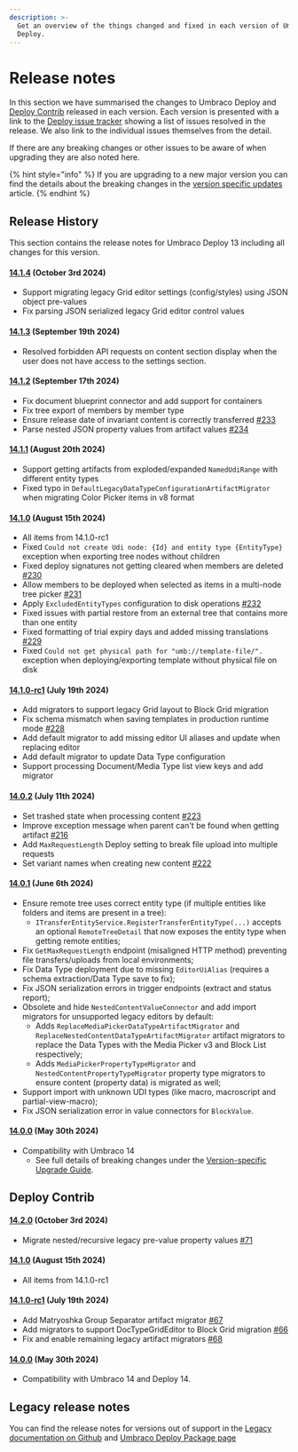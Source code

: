 ```yaml
---
description: >-
  Get an overview of the things changed and fixed in each version of Umbraco
  Deploy.
---
```


# Release notes

In this section we have summarised the changes to Umbraco Deploy and [Deploy Contrib](https://github.com/umbraco/Umbraco.Deploy.Contrib) released in each version. Each version is presented with a link to the [Deploy issue tracker](https://github.com/umbraco/Umbraco.Deploy.Issues/issues) showing a list of issues resolved in the release. We also link to the individual issues themselves from the detail.

If there are any breaking changes or other issues to be aware of when upgrading they are also noted here.

{% hint style="info" %}
If you are upgrading to a new major version you can find the details about the breaking changes in the [version specific updates](upgrades/version-specific.md) article.
{% endhint %}

## Release History

This section contains the release notes for Umbraco Deploy 13 including all changes for this version.

#### [14.1.4](https://github.com/umbraco/Umbraco.Deploy.Issues/issues?q=is%3Aissue+is%3Aclosed+label%3Arelease%2F14.1.4) (October 3rd 2024)

* Support migrating legacy Grid editor settings (config/styles) using JSON object pre-values
* Fix parsing JSON serialized legacy Grid editor control values

#### [14.1.3](https://github.com/umbraco/Umbraco.Deploy.Issues/issues?q=is%3Aissue+is%3Aclosed+label%3Arelease%2F14.1.3) (September 19th 2024)

* Resolved forbidden API requests on content section display when the user does not have access to the settings section.

#### [14.1.2](https://github.com/umbraco/Umbraco.Deploy.Issues/issues?q=is%3Aissue+is%3Aclosed+label%3Arelease%2F14.1.2) (September 17th 2024)

* Fix document blueprint connector and add support for containers
* Fix tree export of members by member type
* Ensure release date of invariant content is correctly transferred [#233](https://github.com/umbraco/Umbraco.Deploy.Issues/issues/233)
* Parse nested JSON property values from artifact values [#234](https://github.com/umbraco/Umbraco.Deploy.Issues/issues/234)

#### [14.1.1](https://github.com/umbraco/Umbraco.Deploy.Issues/issues?q=is%3Aissue+is%3Aclosed+label%3Arelease%2F14.1.1) (August 20th 2024)

* Support getting artifacts from exploded/expanded `NamedUdiRange` with different entity types
* Fixed typo in `DefaultLegacyDataTypeConfigurationArtifactMigrator` when migrating Color Picker items in v8 format

#### [14.1.0](https://github.com/umbraco/Umbraco.Deploy.Issues/issues?q=is%3Aissue+is%3Aclosed+label%3Arelease%2F14.1.0) (August 15th 2024)

* All items from 14.1.0-rc1
* Fixed `Could not create Udi node: {Id} and entity type {EntityType}` exception when exporting tree nodes without children
* Fixed deploy signatures not getting cleared when members are deleted [#230](https://github.com/umbraco/Umbraco.Deploy.Issues/issues/230)
* Allow members to be deployed when selected as items in a multi-node tree picker [#231](https://github.com/umbraco/Umbraco.Deploy.Issues/issues/231)
* Apply `ExcludedEntityTypes` configuration to disk operations [#232](https://github.com/umbraco/Umbraco.Deploy.Issues/issues/232)
* Fixed issues with partial restore from an external tree that contains more than one entity
* Fixed formatting of trial expiry days and added missing translations [#229](https://github.com/umbraco/Umbraco.Deploy.Issues/issues/229)
* Fixed `Could not get physical path for "umb://template-file/".` exception when deploying/exporting template without physical file on disk

#### [14.1.0-rc1](https://github.com/umbraco/Umbraco.Deploy.Issues/issues?q=is%3Aissue+is%3Aclosed+label%3Arelease%2F14.1.0) (July 19th 2024)

* Add migrators to support legacy Grid layout to Block Grid migration
* Fix schema mismatch when saving templates in production runtime mode [#228](https://github.com/umbraco/Umbraco.Deploy.Issues/issues/228)
* Add default migrator to add missing editor UI aliases and update when replacing editor
* Add default migrator to update Data Type configuration
* Support processing Document/Media Type list view keys and add migrator

#### [14.0.2](https://github.com/umbraco/Umbraco.Deploy.Issues/issues?q=is%3Aissue+is%3Aclosed+label%3Arelease%2F14.0.2) (July 11th 2024)

* Set trashed state when processing content [#223](https://github.com/umbraco/Umbraco.Deploy.Issues/issues/223)
* Improve exception message when parent can't be found when getting artifact [#216](https://github.com/umbraco/Umbraco.Deploy.Issues/issues/216)
* Add `MaxRequestLength` Deploy setting to break file upload into multiple requests
* Set variant names when creating new content [#222](https://github.com/umbraco/Umbraco.Deploy.Issues/issues/222)

#### [14.0.1](https://github.com/umbraco/Umbraco.Deploy.Issues/issues?q=is%3Aissue+is%3Aclosed+label%3Arelease%2F14.0.1) (June 6th 2024)

* Ensure remote tree uses correct entity type (if multiple entities like folders and items are present in a tree):
  * `ITransferEntityService.RegisterTransferEntityType(...)` accepts an optional `RemoteTreeDetail` that now exposes the entity type when getting remote entities;
* Fix `GetMaxRequestLength` endpoint (misaligned HTTP method) preventing file transfers/uploads from local environments;
* Fix Data Type deployment due to missing `EditorUiAlias` (requires a schema extraction/Data Type save to fix);
* Fix JSON serialization errors in trigger endpoints (extract and status report);
* Obsolete and hide `NestedContentValueConnector` and add import migrators for unsupported legacy editors by default:
  * Adds `ReplaceMediaPickerDataTypeArtifactMigrator` and `ReplaceNestedContentDataTypeArtifactMigrator` artifact migrators to replace the Data Types with the Media Picker v3 and Block List respectively;
  * Adds `MediaPickerPropertyTypeMigrator` and `NestedContentPropertyTypeMigrator` property type migrators to ensure content (property data) is migrated as well;
* Support import with unknown UDI types (like macro, macroscript and partial-view-macro);
* Fix JSON serialization error in value connectors for `BlockValue`.

#### [14.0.0](https://github.com/umbraco/Umbraco.Deploy.Issues/issues?q=is%3Aissue+is%3Aclosed+label%3Arelease%2F14.0.0) (May 30th 2024)

* Compatibility with Umbraco 14
  * See full details of breaking changes under the [Version-specific Upgrade Guide](upgrades/version-specific.md).

## Deploy Contrib

#### [14.2.0](https://github.com/umbraco/Umbraco.Deploy.Contrib/releases/tag/release-14.2.0) (October 3rd 2024)

* Migrate nested/recursive legacy pre-value property values [#71](https://github.com/umbraco/Umbraco.Deploy.Contrib/pull/71)


#### [14.1.0](https://github.com/umbraco/Umbraco.Deploy.Contrib/releases/tag/release-14.1.0) (August 15th 2024)

* All items from 14.1.0-rc1

#### [14.1.0-rc1](https://github.com/umbraco/Umbraco.Deploy.Contrib/releases/tag/release-14.1.0-rc1) (July 19th 2024)

* Add Matryoshka Group Separator artifact migrator [#67](https://github.com/umbraco/Umbraco.Deploy.Contrib/pull/67)
* Add migrators to support DocTypeGridEditor to Block Grid migration [#66](https://github.com/umbraco/Umbraco.Deploy.Contrib/pull/66)
* Fix and enable remaining legacy artifact migrators [#68](https://github.com/umbraco/Umbraco.Deploy.Contrib/pull/68)

#### [14.0.0](https://github.com/umbraco/Umbraco.Deploy.Contrib/releases/tag/release-14.0.0) (May 30th 2024)

* Compatibility with Umbraco 14 and Deploy 14.

## Legacy release notes

You can find the release notes for versions out of support in the [Legacy documentation on Github](https://github.com/umbraco/UmbracoDocs/blob/umbraco-eol-versions/11/umbraco-deploy/release-notes.md) and [Umbraco Deploy Package page](https://our.umbraco.com/packages/developer-tools/umbraco-deploy/)
